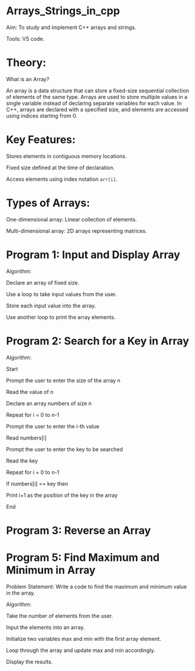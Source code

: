# Arrays_Strings_in_cpp

Aim: To study and implement C++ arrays and strings.

Tools: VS code.

# Theory:

What is an Array?

An array is a data structure that can store a fixed-size sequential collection of elements of the same type. Arrays are used to store multiple values in a single variable instead of declaring separate variables for each value. In C++, arrays are declared with a specified size, and elements are accessed using indices starting from 0.

# Key Features:

Stores elements in contiguous memory locations.

Fixed size defined at the time of declaration.

Access elements using index notation `arr[i]`.

# Types of Arrays:

One-dimensional array: Linear collection of elements.

Multi-dimensional array: 2D arrays representing matrices.

# Program 1: Input and Display Array

Algorithm:

Declare an array of fixed size.

Use a loop to take input values from the user.

Store each input value into the array.

Use another loop to print the array elements.

# Program 2: Search for a Key in Array

Algorithm:

Start

Prompt the user to enter the size of the array n

Read the value of n

Declare an array numbers of size n

Repeat for i = 0 to n-1

Prompt the user to enter the i-th value

Read numbers[i]

Prompt the user to enter the key to be searched

Read the key

Repeat for i = 0 to n-1

If numbers[i] == key then

Print i+1 as the position of the key in the array

End

# Program 3: Reverse an Array














# Program 5: Find Maximum and Minimum in Array
Problem Statement: Write a code to find the maximum and minimum value in the array.

Algorithm:

Take the number of elements from the user.

Input the elements into an array.

Initialize two variables max and min with the first array element.

Loop through the array and update max and min accordingly.

Display the results.
